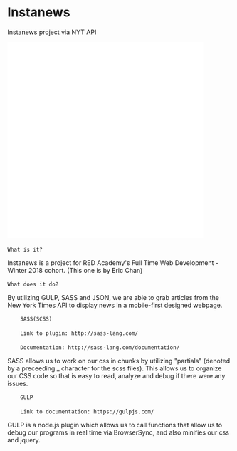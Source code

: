 # Instanews
Instanews project via NYT API


![logo](./images/nyt-logo.svg)

    What is it?
 
Instanews is a project for RED Academy's Full Time Web Development - Winter 2018 cohort. (This one is by Eric Chan)

    What does it do?

By utilizing GULP, SASS and JSON, we are able to grab articles from the New York Times API to display news in a mobile-first 
designed webpage.


        SASS(SCSS)
        
        Link to plugin: http://sass-lang.com/
        
        Documentation: http://sass-lang.com/documentation/
        
SASS allows us to work on our css in chunks by utilizing "partials" (denoted by a preceeding _ character for the scss files). This allows us to organize our CSS code so that is easy to read, analyze and debug if there were any issues.


        GULP

        Link to documentation: https://gulpjs.com/

GULP is a node.js plugin which allows us to call functions that allow us to debug our programs in real time via BrowserSync, and also minifies our css and jquery.
